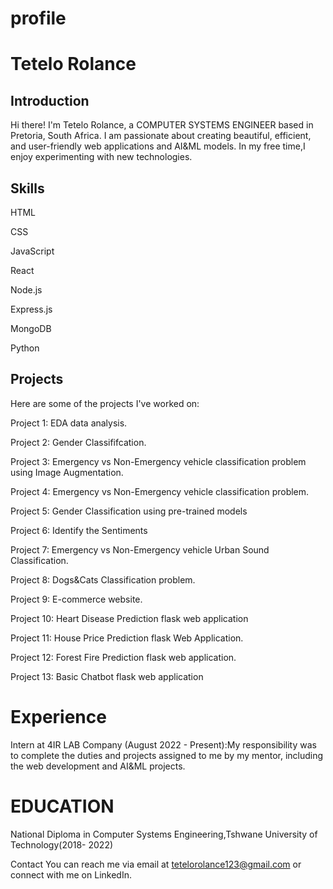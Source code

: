 # profile

<h1>Tetelo Rolance</h1>

<h2>Introduction</h2>

Hi there! I'm Tetelo Rolance, a COMPUTER SYSTEMS ENGINEER based in Pretoria, South Africa. I am passionate about creating beautiful, efficient, and user-friendly web applications and AI&ML models. In my free time,I enjoy experimenting with new technologies.




<h2>Skills</h2>

HTML

CSS

JavaScript

React

Node.js

Express.js

MongoDB

Python 

<h2>Projects</h2>

Here are some of the projects I've worked on:

Project 1: EDA data analysis.

Project 2: Gender Classififcation.

Project 3: Emergency vs Non-Emergency vehicle classification problem using Image Augmentation.

Project 4: Emergency vs Non-Emergency vehicle classification problem.

Project 5: Gender Classification using pre-trained models

Project 6: Identify the Sentiments

Project 7: Emergency vs Non-Emergency vehicle Urban Sound Classification.

Project 8: Dogs&Cats Classification problem.

Project 9: E-commerce website.

Project 10: Heart Disease Prediction flask web application

Project 11: House Price Prediction flask Web Application.

Project 12: Forest Fire Prediction flask web application.

Project 13: Basic Chatbot flask web application



<h1>Experience</h1>

Intern at 4IR LAB Company (August 2022 - Present):My responsibility was to complete the duties and projects assigned to me by my mentor, including the web development and AI&ML projects.

<h1>EDUCATION</h1>
National Diploma in Computer Systems Engineering,Tshwane University of Technology(2018- 2022)

Contact
You can reach me via email at tetelorolance123@gmail.com or connect with me on LinkedIn.


